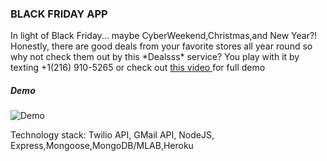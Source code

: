 <h3>BLACK FRIDAY APP</h3>
<p>In light of Black Friday... maybe CyberWeekend,Christmas,and New Year?! Honestly, there are good deals from your favorite stores all year round so why not check them out by this *Dealsss* service? You play with it by texting +1(216) 910-5265 or check out <a href = "https://www.youtube.com/watch?v=PRf2K9c0Zlk "> this video </a> for full demo

<h5>Demo</h5>


![Demo](https://j.gifs.com/6R2Xgn.gif)

Technology stack: Twilio API, GMail API, NodeJS, Express,Mongoose,MongoDB/MLAB,Heroku
